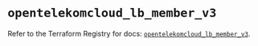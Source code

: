 # `opentelekomcloud_lb_member_v3`

Refer to the Terraform Registry for docs: [`opentelekomcloud_lb_member_v3`](https://registry.terraform.io/providers/opentelekomcloud/opentelekomcloud/1.36.37/docs/resources/lb_member_v3).
